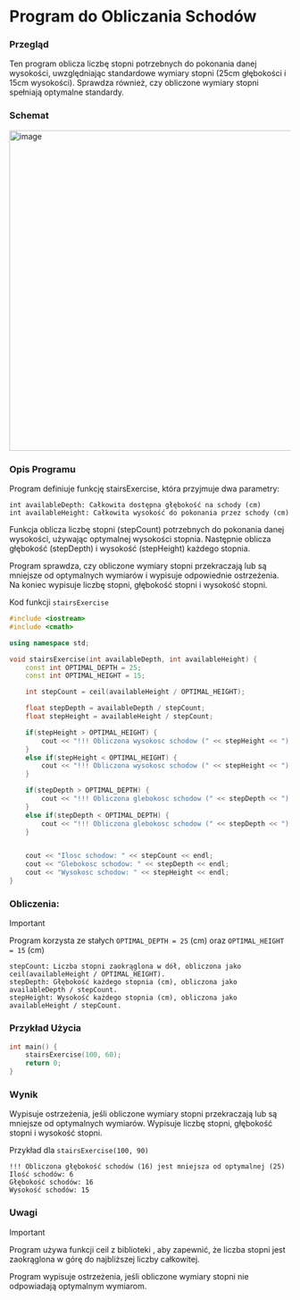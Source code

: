 # Program do Obliczania Schodów

### Przegląd
Ten program oblicza liczbę stopni potrzebnych do pokonania danej wysokości, uwzględniając standardowe wymiary stopni (25cm głębokości i 15cm wysokości). Sprawdza również, czy obliczone wymiary stopni spełniają optymalne standardy.

### Schemat

<img width="573" alt="image" src="https://github.com/user-attachments/assets/155d570c-5e4d-4dcb-bd30-dab1f0b58e25">

### Opis Programu
Program definiuje funkcję stairsExercise, która przyjmuje dwa parametry:

    int availableDepth: Całkowita dostępna głębokość na schody (cm)
    int availableHeight: Całkowita wysokość do pokonania przez schody (cm)

Funkcja oblicza liczbę stopni (stepCount) potrzebnych do pokonania danej wysokości, używając optymalnej wysokości stopnia. Następnie oblicza głębokość (stepDepth) i wysokość (stepHeight) każdego stopnia.

Program sprawdza, czy obliczone wymiary stopni przekraczają lub są mniejsze od optymalnych wymiarów i wypisuje odpowiednie ostrzeżenia. Na koniec wypisuje liczbę stopni, głębokość stopni i wysokość stopni.

Kod funkcji ```stairsExercise```

```cpp
#include <iostream>
#include <cmath>

using namespace std;

void stairsExercise(int availableDepth, int availableHeight) {
	const int OPTIMAL_DEPTH = 25;
	const int OPTIMAL_HEIGHT = 15;

	int stepCount = ceil(availableHeight / OPTIMAL_HEIGHT);

	float stepDepth = availableDepth / stepCount;
	float stepHeight = availableHeight / stepCount;

	if(stepHeight > OPTIMAL_HEIGHT) {
		cout << "!!! Obliczona wysokosc schodow (" << stepHeight << ") jest wieksza od optymalnej (" << OPTIMAL_HEIGHT << ")" << endl;
	}
	else if(stepHeight < OPTIMAL_HEIGHT) {
		cout << "!!! Obliczona wysokosc schodow (" << stepHeight << ") jest mniejsza od optymalnej (" << OPTIMAL_HEIGHT << ")" << endl;
	}

	if(stepDepth > OPTIMAL_DEPTH) {
		cout << "!!! Obliczona glebokosc schodow (" << stepDepth << ") jest wieksza od optymalnej (" << OPTIMAL_DEPTH << ")" << endl;
	}
	else if(stepDepth < OPTIMAL_DEPTH) {
		cout << "!!! Obliczona glebokosc schodow (" << stepDepth << ") jest mniejsza od optymalnej (" << OPTIMAL_DEPTH << ")" << endl;
	}


	cout << "Ilosc schodow: " << stepCount << endl;
	cout << "Glebokosc schodow: " << stepDepth << endl;
	cout << "Wysokosc schodow: " << stepHeight << endl;
}
```

### Obliczenia:

>[!Important]
>Program korzysta ze stałych ```OPTIMAL_DEPTH = 25``` (cm) oraz ```OPTIMAL_HEIGHT = 15``` (cm)

```
stepCount: Liczba stopni zaokrąglona w dół, obliczona jako ceil(availableHeight / OPTIMAL_HEIGHT).
stepDepth: Głębokość każdego stopnia (cm), obliczona jako availableDepth / stepCount.
stepHeight: Wysokość każdego stopnia (cm), obliczona jako availableHeight / stepCount.
```
### Przykład Użycia
```cpp
int main() {
    stairsExercise(100, 60);
    return 0;
}
```

### Wynik
Wypisuje ostrzeżenia, jeśli obliczone wymiary stopni przekraczają lub są mniejsze od optymalnych wymiarów.
Wypisuje liczbę stopni, głębokość stopni i wysokość stopni.

Przykład dla ```stairsExercise(100, 90)```

```shell
!!! Obliczona głębokość schodów (16) jest mniejsza od optymalnej (25)
Ilość schodów: 6
Głębokość schodów: 16
Wysokość schodów: 15
```

### Uwagi

>[!Important]
>Program używa funkcji ceil z biblioteki <cmath>, aby zapewnić, że liczba stopni jest zaokrąglona w górę do najbliższej liczby całkowitej.
>
>Program wypisuje ostrzeżenia, jeśli obliczone wymiary stopni nie odpowiadają optymalnym wymiarom.
